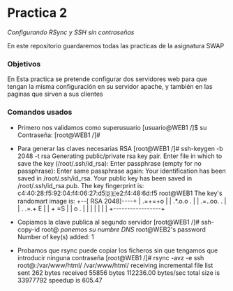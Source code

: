 Practica 2
==========
*Configurando RSync y SSH sin contraseñas*

En este repositorio guardaremos todas las practicas de la asignatura SWAP

### Objetivos
En Esta practica se pretende configurar dos servidores web para que tengan la misma configuración en su servidor apache, y también en las paginas que sirven a sus clientes

### Comandos usados
* Primero nos validamos como superusuario
[usuario@WEB1 /]$ su
Contraseña: 
[root@WEB1 /]#

* Para generar las claves necesarias RSA
[root@WEB1 /]# ssh-keygen -b 2048 -t rsa
Generating public/private rsa key pair.
Enter file in which to save the key (/root/.ssh/id_rsa): 
Enter passphrase (empty for no passphrase): 
Enter same passphrase again: 
Your identification has been saved in /root/.ssh/id_rsa.
Your public key has been saved in /root/.ssh/id_rsa.pub.
The key fingerprint is:
c4:40:28:f5:92:04:f4:06:27:d5:de:e2:f4:48:6d:f5 root@WEB1
The key's randomart image is:
+--[ RSA 2048]----+
| .=+=+o          |
|  .*.o.o  .      |
|   .=..oo. .     |
|   . .=.+   E    |
|     + =S        |
|      o .        |
|                 |
|                 |
|                 |
+-----------------+


* Copiamos la clave publica al segundo servidor
[root@WEB1 /]# ssh-copy-id root@<WEB2> *ponemos su numbre DNS*
root@WEB2's password 
Number of key(s) added: 1

* Probamos que rsync puede copiar los ficheros sin que tengamos que introducir ninguna contraseña
[root@WEB1 /]# rsync -avz -e ssh root@<WEB2>:/var/www/html/ /var/www/html/
receiving incremental file list
sent 262 bytes  received 55856 bytes  112236.00 bytes/sec
total size is 33977792  speedup is 605.47

<!--
![Imagen de Prueba](/resources/prueba.jpg = 100x50)
-->